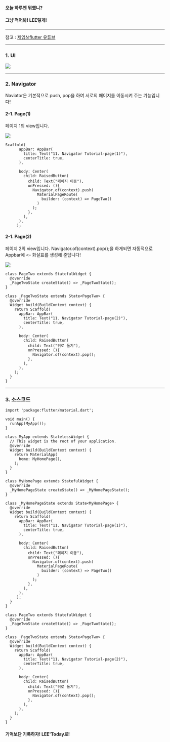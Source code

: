 #### 오늘 하루엔 뭐했니?
#### 그냥 적어봐! LEE렇게!
___
참고 : [제임쓰flutter 유튜브](https://www.youtube.com/watch?v=DoxlUW4_Phg&list=PLIKnSA4GMR4NXpNdCtJOL0BhWcxX_BBHJ&index=9)

---

### 1. UI
![](https://images.velog.io/images/ieed0205/post/2d408654-0051-42f0-8c5e-cfbb18068a83/%EB%85%B9%ED%99%94_2020_06_03_15_51_09_896.gif)

---

### 2. Navigator
Naviator은 기본적으로 push, pop을 하여 서로의 페이지를 이동시켜 주는 기능입니다!

#### 2-1. Page(1)
페이지 1의 view입니다.

![](https://images.velog.io/images/ieed0205/post/32ca664f-b1e5-4c44-a136-b9e0a881ef47/1.PNG)

```
Scaffold(
      appBar: AppBar(
        title: Text("11. Navigator Tutorial-page(1)"),
        centerTitle: true,
      ),

      body: Center(
        child: RaisedButton(
          child: Text("페이지 이동"),
          onPressed: (){
            Navigator.of(context).push(
              MaterialPageRoute(
                builder: (context) => PageTwo()
              )
            );
          },
        ),
      ),
     );
```

#### 2-1. Page(2)
페이지 2의 view입니다.
Navigator.of(context).pop();을 하게되면 자동적으로 Appbar에 <- 화살표를 생성해 준답니다!

![](https://images.velog.io/images/ieed0205/post/70180c7c-994e-48a7-9914-c320aedf7790/2.PNG)

```
class PageTwo extends StatefulWidget {
  @override
  _PageTwoState createState() => _PageTwoState();
}

class _PageTwoState extends State<PageTwo> {
  @override
  Widget build(BuildContext context) {
    return Scaffold(
      appBar: AppBar(
        title: Text("11. Navigator Tutorial-page(2)"),
        centerTitle: true,
      ),

      body: Center(
        child: RaisedButton(
          child: Text("뒤로 돌기"),
          onPressed: (){
            Navigator.of(context).pop();
          },
        ),
      ),
    );
  }
}
```


---

### 3. 소스코드
```
import 'package:flutter/material.dart';

void main() {
  runApp(MyApp());
}

class MyApp extends StatelessWidget {
  // This widget is the root of your application.
  @override
  Widget build(BuildContext context) {
    return MaterialApp(
      home: MyHomePage(),
    );
  }
}

class MyHomePage extends StatefulWidget {
  @override
  _MyHomePageState createState() => _MyHomePageState();
}

class _MyHomePageState extends State<MyHomePage> {
  @override
  Widget build(BuildContext context) {
    return Scaffold(
      appBar: AppBar(
        title: Text("11. Navigator Tutorial-page(1)"),
        centerTitle: true,
      ),

      body: Center(
        child: RaisedButton(
          child: Text("페이지 이동"),
          onPressed: (){
            Navigator.of(context).push(
              MaterialPageRoute(
                builder: (context) => PageTwo()
              )
            );
          },
        ),
      ),
     );
  }
}

class PageTwo extends StatefulWidget {
  @override
  _PageTwoState createState() => _PageTwoState();
}

class _PageTwoState extends State<PageTwo> {
  @override
  Widget build(BuildContext context) {
    return Scaffold(
      appBar: AppBar(
        title: Text("11. Navigator Tutorial-page(2)"),
        centerTitle: true,
      ),

      body: Center(
        child: RaisedButton(
          child: Text("뒤로 돌기"),
          onPressed: (){
            Navigator.of(context).pop();
          },
        ),
      ),
    );
  }
}

```


#### 기억보단 기록하자! LEE'Today로!